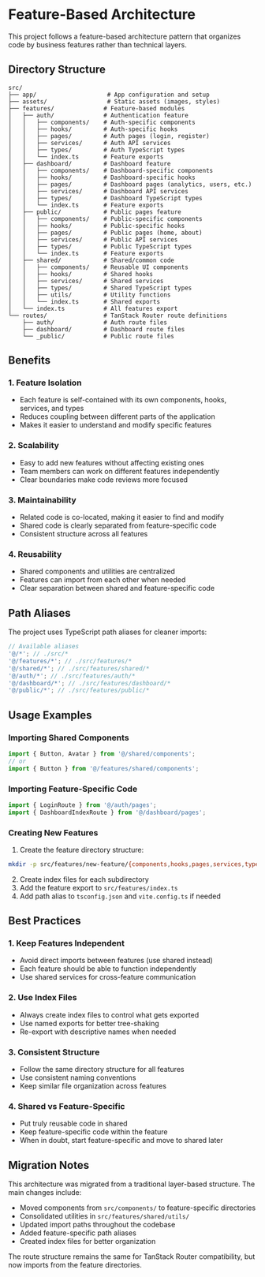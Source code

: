 # Feature-Based Architecture

This project follows a feature-based architecture pattern that organizes code by business features rather than technical layers.

## Directory Structure

```
src/
├── app/                    # App configuration and setup
├── assets/                 # Static assets (images, styles)
├── features/              # Feature-based modules
│   ├── auth/              # Authentication feature
│   │   ├── components/    # Auth-specific components
│   │   ├── hooks/         # Auth-specific hooks
│   │   ├── pages/         # Auth pages (login, register)
│   │   ├── services/      # Auth API services
│   │   ├── types/         # Auth TypeScript types
│   │   └── index.ts       # Feature exports
│   ├── dashboard/         # Dashboard feature
│   │   ├── components/    # Dashboard-specific components
│   │   ├── hooks/         # Dashboard-specific hooks
│   │   ├── pages/         # Dashboard pages (analytics, users, etc.)
│   │   ├── services/      # Dashboard API services
│   │   ├── types/         # Dashboard TypeScript types
│   │   └── index.ts       # Feature exports
│   ├── public/            # Public pages feature
│   │   ├── components/    # Public-specific components
│   │   ├── hooks/         # Public-specific hooks
│   │   ├── pages/         # Public pages (home, about)
│   │   ├── services/      # Public API services
│   │   ├── types/         # Public TypeScript types
│   │   └── index.ts       # Feature exports
│   ├── shared/            # Shared/common code
│   │   ├── components/    # Reusable UI components
│   │   ├── hooks/         # Shared hooks
│   │   ├── services/      # Shared services
│   │   ├── types/         # Shared TypeScript types
│   │   ├── utils/         # Utility functions
│   │   └── index.ts       # Shared exports
│   └── index.ts           # All features export
└── routes/                # TanStack Router route definitions
    ├── auth/              # Auth route files
    ├── dashboard/         # Dashboard route files
    └── _public/           # Public route files
```

## Benefits

### 1. **Feature Isolation**

- Each feature is self-contained with its own components, hooks, services, and types
- Reduces coupling between different parts of the application
- Makes it easier to understand and modify specific features

### 2. **Scalability**

- Easy to add new features without affecting existing ones
- Team members can work on different features independently
- Clear boundaries make code reviews more focused

### 3. **Maintainability**

- Related code is co-located, making it easier to find and modify
- Shared code is clearly separated from feature-specific code
- Consistent structure across all features

### 4. **Reusability**

- Shared components and utilities are centralized
- Features can import from each other when needed
- Clear separation between shared and feature-specific code

## Path Aliases

The project uses TypeScript path aliases for cleaner imports:

```typescript
// Available aliases
'@/*'; // ./src/*
'@/features/*'; // ./src/features/*
'@/shared/*'; // ./src/features/shared/*
'@/auth/*'; // ./src/features/auth/*
'@/dashboard/*'; // ./src/features/dashboard/*
'@/public/*'; // ./src/features/public/*
```

## Usage Examples

### Importing Shared Components

```typescript
import { Button, Avatar } from '@/shared/components';
// or
import { Button } from '@/features/shared/components';
```

### Importing Feature-Specific Code

```typescript
import { LoginRoute } from '@/auth/pages';
import { DashboardIndexRoute } from '@/dashboard/pages';
```

### Creating New Features

1. Create the feature directory structure:

```bash
mkdir -p src/features/new-feature/{components,hooks,pages,services,types}
```

2. Create index files for each subdirectory
3. Add the feature export to `src/features/index.ts`
4. Add path alias to `tsconfig.json` and `vite.config.ts` if needed

## Best Practices

### 1. **Keep Features Independent**

- Avoid direct imports between features (use shared instead)
- Each feature should be able to function independently
- Use shared services for cross-feature communication

### 2. **Use Index Files**

- Always create index files to control what gets exported
- Use named exports for better tree-shaking
- Re-export with descriptive names when needed

### 3. **Consistent Structure**

- Follow the same directory structure for all features
- Use consistent naming conventions
- Keep similar file organization across features

### 4. **Shared vs Feature-Specific**

- Put truly reusable code in shared
- Keep feature-specific code within the feature
- When in doubt, start feature-specific and move to shared later

## Migration Notes

This architecture was migrated from a traditional layer-based structure. The main changes include:

- Moved components from `src/components/` to feature-specific directories
- Consolidated utilities in `src/features/shared/utils/`
- Updated import paths throughout the codebase
- Added feature-specific path aliases
- Created index files for better organization

The route structure remains the same for TanStack Router compatibility, but now imports from the feature directories.
